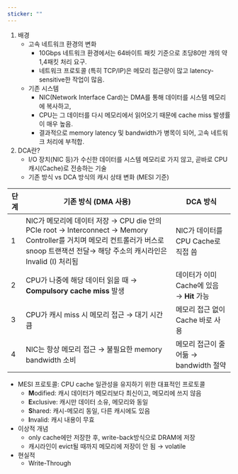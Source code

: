 ```yaml
---
sticker: ""
---
```

1. 배경
    - 고속 네트워크 환경의 변화
        - 10Gbps 네트워크 환경에서는 64바이트 패킷 기준으로 초당80만 개의  약 1,4패킷 처리 요구.
        - 네트워크 프로토콜 (특히 TCP/IP)은 메모리 접근량이 많고 latency-sensitive한 작업이 많음.
    - 기존 시스템
        - NIC(Network Interface Card)는 DMA를 통해 데이터를 시스템 메모리에 복사하고,
        - CPU는 그 데이터를 다시 메모리에서 읽어오기 때문에 cache miss 발생률이 매우 높음.
        - 결과적으로 memory latency 및 bandwidth가 병목이 되어, 고속 네트워크 처리에 부적합.
2. DCA란?
    - I/O 장치(NIC 등)가 수신한 데이터를 시스템 메모리로 가지 않고, 곧바로 CPU 캐시(Cache)로 전송하는 기술
    - 기존 방식 vs DCA 방식의 캐시 상태 변화 (MESI 기준)

| 단계  | 기존 방식 (DMA 사용)                                                                                                                            | DCA 방식                         |
| --- | ----------------------------------------------------------------------------------------------------------------------------------------- | ------------------------------ |
| 1   | NIC가 메모리에 데이터 저장 → CPU die 안의 PCIe root → Interconnect → Memory Controller를 거치며 메모리 컨트롤러가 버스로 snoop 트랜잭션 전달→ 해당 주소의 캐시라인은 Invalid (I) 처리됨 | NIC가 데이터를 CPU Cache로 직접 씀      |
| 2   | CPU가 나중에 해당 데이터 읽을 때 → **Compulsory cache miss** 발생                                                                                       | 데이터가 이미 Cache에 있음 → **Hit** 가능 |
| 3   | CPU가 캐시 miss 시 메모리 접근 → 대기 시간 큼                                                                                                           | 메모리 접근 없이 Cache 바로 사용          |
| 4   | NIC는 항상 메모리 접근 → 불필요한 memory bandwidth 소비                                                                                                 | 메모리 접근이 줄어듦 → bandwidth 절약     |
- MESI 프로토콜: CPU cache 일관성을 유지하기 위한 대표적인 프로토콜
    - **M**odified: 캐시 데이터가 메모리보다 최신이고, 메모리에 쓰지 않음
    - **E**xclusive: 캐시만 데이터 소유, 메모리와 동일
    - **S**hared: 캐시-메모리 동일, 다른 캐시에도 있음
    - **I**nvalid: 캐시 내용이 무효
- 이상적 개념
    - only cache에만 저장한 후, write-back방식으로 DRAM에 저장
    - 캐시라인이 evict될 때까지 메모리에 저장이 안 됨 → volatile
- 현실적
    - Write-Through